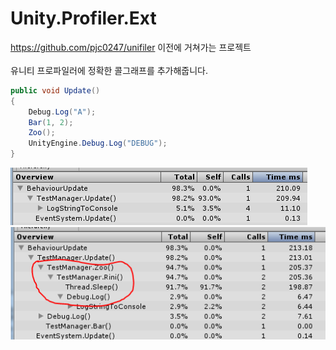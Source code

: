Unity.Profiler.Ext
====
https://github.com/pjc0247/unifiler 이전에 거쳐가는 프로젝트<br>
<br>
유니티 프로파일러에 정확한 콜그래프를 추가해줍니다.

```cs
public void Update()
{
    Debug.Log("A");
    Bar(1, 2);
    Zoo();
    UnityEngine.Debug.Log("DEBUG");
}
```

![before](before_pfext.PNG)<br>
![after](after_pfext.PNG)<br>
